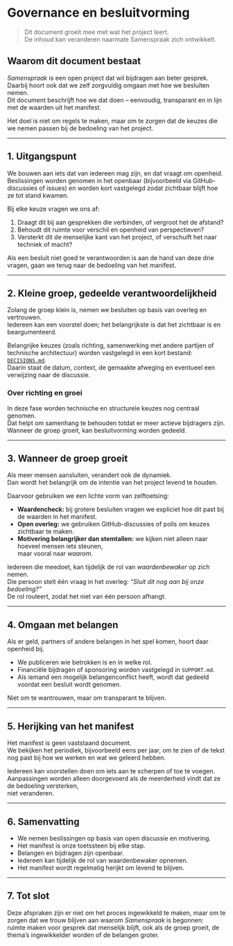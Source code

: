 # Governance en besluitvorming

> Dit document groeit mee met wat het project leert.  
> De inhoud kan veranderen naarmate Samenspraak zich ontwikkelt.

## Waarom dit document bestaat

*Samenspraak* is een open project dat wil bijdragen aan beter gesprek.  
Daarbij hoort ook dat we zelf zorgvuldig omgaan met hoe we besluiten nemen.  
Dit document beschrijft hoe we dat doen – eenvoudig, transparant en in lijn met de waarden uit het manifest.

Het doel is niet om regels te maken, maar om te zorgen dat de keuzes die we nemen passen bij de bedoeling van het project.

---

## 1. Uitgangspunt

We bouwen aan iets dat van iedereen mag zijn, en dat vraagt om openheid.  
Beslissingen worden genomen in het openbaar (bijvoorbeeld via GitHub-discussies of issues) en worden kort vastgelegd zodat zichtbaar blijft hoe ze tot stand kwamen.  

Bij elke keuze vragen we ons af:

1. Draagt dit bij aan gesprekken die verbinden, of vergroot het de afstand?  
2. Behoudt dit ruimte voor verschil en openheid van perspectieven?  
3. Versterkt dit de menselijke kant van het project, of verschuift het naar techniek of macht?

Als een besluit niet goed te verantwoorden is aan de hand van deze drie vragen, gaan we terug naar de bedoeling van het manifest.

---

## 2. Kleine groep, gedeelde verantwoordelijkheid

Zolang de groep klein is, nemen we besluiten op basis van overleg en vertrouwen.  
Iedereen kan een voorstel doen; het belangrijkste is dat het zichtbaar is en beargumenteerd.  

Belangrijke keuzes (zoals richting, samenwerking met andere partijen of technische architectuur) worden vastgelegd in een kort bestand: [`DECISIONS.md`](DECISIONS.md).  
Daarin staat de datum, context, de gemaakte afweging en eventueel een verwijzing naar de discussie.

### Over richting en groei

In deze fase worden technische en structurele keuzes nog centraal genomen.  
Dat helpt om samenhang te behouden totdat er meer actieve bijdragers zijn.  
Wanneer de groep groeit, kan besluitvorming worden gedeeld.

---

## 3. Wanneer de groep groeit

Als meer mensen aansluiten, verandert ook de dynamiek.  
Dan wordt het belangrijk om de intentie van het project levend te houden.  

Daarvoor gebruiken we een lichte vorm van zelftoetsing:

- **Waardencheck:** bij grotere besluiten vragen we expliciet hoe dit past bij de waarden in het manifest.  
- **Open overleg:** we gebruiken GitHub-discussies of polls om keuzes zichtbaar te maken.  
- **Motivering belangrijker dan stemtallen:** we kijken niet alleen naar hoeveel mensen iets steunen,  
  maar vooral naar *waarom*.  

Iedereen die meedoet, kan tijdelijk de rol van *waardenbewaker* op zich nemen.  
Die persoon stelt één vraag in het overleg: *“Sluit dit nog aan bij onze bedoeling?”*  
De rol rouleert, zodat het niet van één persoon afhangt.

---

## 4. Omgaan met belangen

Als er geld, partners of andere belangen in het spel komen, hoort daar openheid bij.  

- We publiceren wie betrokken is en in welke rol.  
- Financiële bijdragen of sponsoring worden vastgelegd in `SUPPORT.md`.  
- Als iemand een mogelijk belangenconflict heeft, wordt dat gedeeld voordat een besluit wordt genomen.  

Niet om te wantrouwen, maar om transparant te blijven.

---

## 5. Herijking van het manifest

Het manifest is geen vaststaand document.  
We bekijken het periodiek, bijvoorbeeld eens per jaar, om te zien of de tekst nog past bij hoe we werken en wat we geleerd hebben.  

Iedereen kan voorstellen doen om iets aan te scherpen of toe te voegen.  
Aanpassingen worden alleen doorgevoerd als de meerderheid vindt dat ze de bedoeling versterken,  
niet veranderen.

---

## 6. Samenvatting

- We nemen beslissingen op basis van open discussie en motivering.  
- Het manifest is onze toetssteen bij elke stap.  
- Belangen en bijdragen zijn openbaar.  
- Iedereen kan tijdelijk de rol van waardenbewaker opnemen.  
- Het manifest wordt regelmatig herijkt om levend te blijven.

---

## 7. Tot slot

Deze afspraken zijn er niet om het proces ingewikkeld te maken, maar om te zorgen dat we trouw blijven aan waarom *Samenspraak* is begonnen:  
ruimte maken voor gesprek dat menselijk blijft, ook als de groep groeit, de thema’s ingewikkelder worden of de belangen groter.
